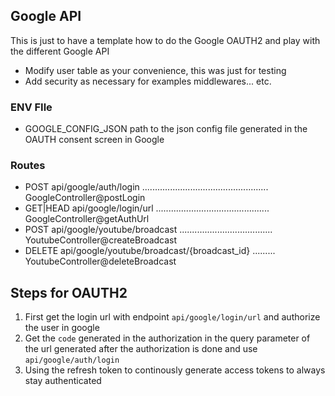 ## Google API

This is just to have a template how to do the Google OAUTH2 and play with the different Google API
- Modify user table as your convenience, this was just for testing 
- Add security as necessary for examples middlewares... etc.

### ENV FIle
- GOOGLE_CONFIG_JSON path to the json config file generated in the OAUTH consent screen in Google

### Routes
- POST       api/google/auth/login .................................................. GoogleController@postLogin
- GET|HEAD   api/google/login/url ............................................. GoogleController@getAuthUrl
- POST       api/google/youtube/broadcast ..................................... YoutubeController@createBroadcast
- DELETE     api/google/youtube/broadcast/{broadcast_id} ......... YoutubeController@deleteBroadcast

## Steps for OAUTH2
1. First get the login url with endpoint `api/google/login/url` and authorize the user in google
2. Get the `code` generated in the authorization in the query parameter of the url generated after the authorization is done and use `api/google/auth/login`
3. Using the refresh token to continously generate access tokens to always stay authenticated

